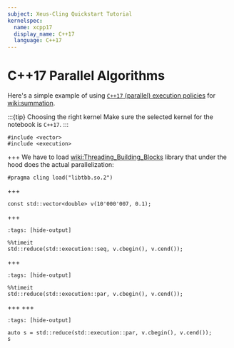 ```yaml
---
subject: Xeus-Cling Quickstart Tutorial
kernelspec:
  name: xcpp17
  display_name: C++17
  language: C++17
---
```


# C++17 Parallel Algorithms

Here's a simple example of using [`C++17` (parallel) execution policies](https://en.cppreference.com/w/cpp/algorithm#Execution_policies) for <wiki:summation>.

:::{tip} Choosing the right kernel 
Make sure the selected kernel for the notebook is `C++17`.
:::

```{code-cell} cpp
#include <vector>
#include <execution>
```
+++
We have to load <wiki:Threading_Building_Blocks> library that under the hood does the actual parallelization: 

```{code-cell} cpp
#pragma cling load("libtbb.so.2")
```
+++
```{code-cell} cpp
const std::vector<double> v(10'000'007, 0.1);
```
+++
```{code-cell} cpp
:tags: [hide-output]

%%timeit
std::reduce(std::execution::seq, v.cbegin(), v.cend());
```
+++
```{code-cell} cpp
:tags: [hide-output]

%%timeit
std::reduce(std::execution::par, v.cbegin(), v.cend());
```
+++
+++
```{code-cell} cpp
:tags: [hide-output]

auto s = std::reduce(std::execution::par, v.cbegin(), v.cend());
s
```
